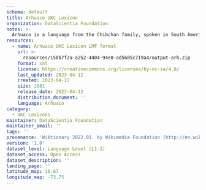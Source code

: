 ```yaml
---
schema: default
title: Arhuaco UKC Lexicon
organization: DataScientia Foundation
notes: >-
  Arhuaco is a language from the Chibchan family, spoken in South America. The UKC Lexicon of Arhuaco is represented as a lexico-semantic network. It consists of words, word senses, synsets, as well as sense-level and synset-level relationships.
resources:
  - name: Arhuaco UKC Lexicon LMF format
    url: >-
      resources/150b7f2a-a252-4404-94e0-ad5685c719a4/output-arh.zip
    format: xml
    license: https://creativecommons.org/licenses/by-nc-sa/4.0/
    last_updated: 2023-04-12
    created: 2023-04-12
    size: 2881
    release_date: 2023-04-12
    distribution_document: ''
    language: Arhuaco
category:
  - UKC Lexicons
maintainer: DataScientia Foundation
maintainer_email: ''
tags: ''
provenance: 'Wiktionary 2022.01. by Wikimedia Foundation (http://en.wiktionary.org); CogNet 2.1 by Khuyagbaatar Batsuren, National University of Mongolia (http://cognet.ukc.disi.unitn.it); Native Languages of the Americas 2021.11. by Laura Redish and Orrin Lewis (http://www.native-languages.org); Princeton WordNet 2.1 by Princeton University (https://wordnet.princeton.edu)'
version: '1.0'
dataset_level: Language Level (L1-2)
dataset_access: Open Access
dataset_description: ''
landing_page: ''
latitude_map: 10.67
longitude_map: -73.75
---
```

